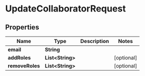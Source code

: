 

# UpdateCollaboratorRequest


## Properties

Name | Type | Description | Notes
------------ | ------------- | ------------- | -------------
**email** | **String** |  | 
**addRoles** | **List&lt;String&gt;** |  |  [optional]
**removeRoles** | **List&lt;String&gt;** |  |  [optional]



